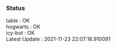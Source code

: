 ### Status


table : OK  
hogwarts : OK  
icy-bot : OK  
Latest Update : 2021-11-23 22:07:16.910091
